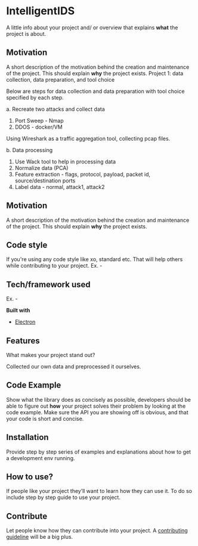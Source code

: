 # IntelligentIDS

A little info about your project and/ or overview that explains **what** the project is about.

## Motivation
A short description of the motivation behind the creation and maintenance of the project. This should explain **why** the project exists.
Project 1: data collection, data preparation, and tool choice

Below are steps for data collection and data preparation with tool choice specified by each step.

a. Recreate two attacks and collect data
1. Port Sweep - Nmap
2. DDOS - docker/VM

Using Wireshark as a traffic aggregation tool, collecting pcap files.

b. Data processing
1. Use Wack tool to help in processing data
2. Normalize data (PCA)
3. Feature extraction - flags, protocol, payload, packet id, source/destination ports
4. Label data - normal, attack1, attack2


## Motivation
A short description of the motivation behind the creation and maintenance of the project. This should explain **why** the project exists.


## Code style
If you're using any code style like xo, standard etc. That will help others while contributing to your project. Ex. -

## Tech/framework used
Ex. -

<b>Built with</b>
- [Electron](https://electron.atom.io)

## Features
What makes your project stand out?

Collected our own data and preprocessed it ourselves.

## Code Example
Show what the library does as concisely as possible, developers should be able to figure out **how** your project solves their problem by looking at the code example. Make sure the API you are showing off is obvious, and that your code is short and concise.

## Installation
Provide step by step series of examples and explanations about how to get a development env running.

## How to use?
If people like your project they’ll want to learn how they can use it. To do so include step by step guide to use your project.

## Contribute
Let people know how they can contribute into your project. A [contributing guideline](https://github.com/zulip/zulip-electron/blob/master/CONTRIBUTING.md) will be a big plus.
